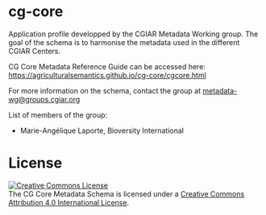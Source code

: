 # cg-core

Application profile developped by the CGIAR Metadata Working group. 
The goal of the schema is to harmonise the metadata used in the different CGIAR Centers.

CG Core Metadata Reference Guide can be accessed here: https://agriculturalsemantics.github.io/cg-core/cgcore.html

For more information on the schema, contact the group at metadata-wg@groups.cgiar.org

List of members of the group:
  - Marie-Angélique Laporte, Bioversity International

# License
<a rel="license" href="http://creativecommons.org/licenses/by/4.0/"><img alt="Creative Commons License" style="border-width:0" src="https://i.creativecommons.org/l/by/4.0/88x31.png" /></a><br /><span xmlns:dct="http://purl.org/dc/terms/" property="dct:title">The CG Core Metadata Schema</span> is licensed under a <a rel="license" href="http://creativecommons.org/licenses/by/4.0/">Creative Commons Attribution 4.0 International License</a>.
